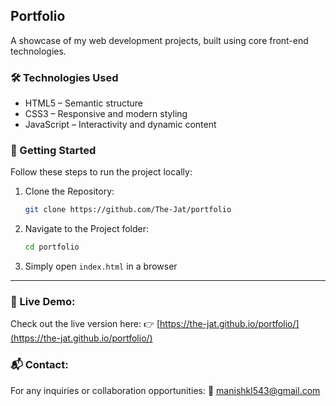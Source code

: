 ## Portfolio

A showcase of my web development projects, built using core front-end technologies.

### 🛠️ Technologies Used
- HTML5 – Semantic structure
- CSS3 – Responsive and modern styling
- JavaScript – Interactivity and dynamic content

### 🚀 Getting Started
Follow these steps to run the project locally:
1. Clone the Repository:
   ```sh
   git clone https://github.com/The-Jat/portfolio
   ```
2. Navigate to the Project folder:
   ```sh
   cd portfolio
   ```
3. Simply open `index.html` in a browser
---

### 🔗 Live Demo:
Check out the live version here:
👉 [https://the-jat.github.io/portfolio/](https://the-jat.github.io/portfolio/)

### 📬 Contact:
For any inquiries or collaboration opportunities:
📧 [manishkl543@gmail.com](mailto:manishkl543@gmail.com)
